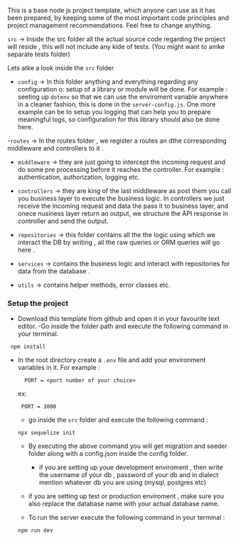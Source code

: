 This is a base node js project template, which anyone can use as it has been prepared, by keeping some of the most important code principles and project management recommendations. Feel free to change anything.

`src` -> Inside the src folder all the actual source code regarding the project will reside , this will not include any kide of tests. (You might want to amke separate tests folder)

Lets atke a look inside the `src` folder

- `config` -> In this folder anything and everything regarding any configuration o: setup of a library or module will be done. For example : seeting up `dotenv` so that we can use the enviroment variable anywhere in a cleaner fashion, this is done in the `server-config.js`. One more example can be to setup you logging that can help you to prepare meaningful logs, so configuration for this library should also be done here.

-`routes` -> In the routes folder , we register a routes an dthe corresponding middleware and controllers to it .

- `middleware` -> they are just going to intercept the incoming request and do some pre processing before it reaches the controller. For example : authentication, authorization, logging etc.

- `controllers` -> they are king of the last middleware as post them you call you business layer to execute
  the business logic. In controllers we just receive the incoming request and data the pass it to business layer, and onece nusiness layer return an output, we structure the API response in controller and send the output.

- `repositories` -> this folder contains all the the logic using which we interact the DB by writing , all the raw queries  or ORM queries will go here .

- `services` -> contains the business logic and interact with repositories for data from the database .

- `utils` -> contains helper methods, error classes etc.

### Setup the project 
 - Download this template from github and open it in your favourite text editor.
 -Go inside the folder path and execute the following command in your terminal.
 ```
  npm install
 ```
 - In the root directory create a `.env` file and add your environment variables in it. For example :  
  
   ```
     PORT = <port number of your choice>
   ```
   ex: 
    
    ```
     PORT = 3000
    ```

    - go inside the `src` folder and execute the following command :

    ```
    npx sequelize init
    ```
    
    - By executing the above command you will get migration and seeder folder along with a config.json inside the config folder.

       - if you are setting up youe development enviroment , then write the username of your db , password of your db and in dialect mention whatever db you are using (mysql, postgres etc)

    - if you are setting up test or production enviroment , make sure you also replace the database name with your actual database name.

    - To run the server  execute the following command in your terminal :

    ```
    npm run dev
    ```

